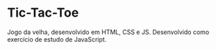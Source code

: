 # Tic-Tac-Toe
Jogo da velha, desenvolvido em HTML, CSS e JS. Desenvolvido como exercício de estudo de JavaScript.
